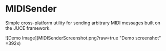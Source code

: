 # MIDISender
Simple cross-platform utility for sending arbitrary MIDI messages built on the JUCE framework.

![Demo Image](MIDISenderScreenshot.png?raw=true "Demo screenshot" =392x)
